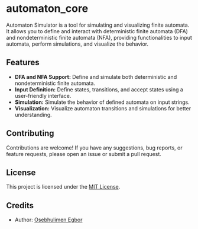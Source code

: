 # automaton_core

Automaton Simulator is a tool for simulating and visualizing finite automata. It allows you to define and interact with deterministic finite automata (DFA) and nondeterministic finite automata (NFA), providing functionalities to input automata, perform simulations, and visualize the behavior.

## Features

- **DFA and NFA Support:** Define and simulate both deterministic and nondeterministic finite automata.
- **Input Definition:** Define states, transitions, and accept states using a user-friendly interface.
- **Simulation:** Simulate the behavior of defined automata on input strings.
- **Visualization:** Visualize automaton transitions and simulations for better understanding.

## Contributing

Contributions are welcome! If you have any suggestions, bug reports, or feature requests, please open an issue or submit a pull request.

## License

This project is licensed under the [MIT License](LICENSE).

## Credits

- Author: [Osebhulimen Egbor](https://github.com/RAvgCoder)
